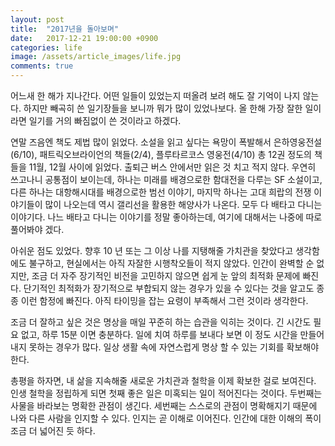 ```yaml
---
layout: post
title:  "2017년을 돌아보며"
date:   2017-12-21 19:00:00 +0900
categories: life
image: /assets/article_images/life.jpg
comments: true
---
```

어느새 한 해가 지나간다. 어떤 일들이 있었는지 떠올려 보려 해도 잘 기억이 나지 않는다. 하지만 빼곡히 쓴 일기장들을 보니까 뭐가 많이 있었나보다. 올 한해 가장 잘한 일이라면 일기를 거의 빠짐없이 쓴 것이라고 하겠다.

연말 즈음엔 책도 제법 많이 읽었다. 소설을 읽고 싶다는 욕망이 폭발해서 은하영웅전설(6/10), 패트릭오브라이언의 책들(2/4), 플루타르코스 영웅전(4/10) 총 12권 정도의 책들을 11월, 12월 사이에 읽었다. 출퇴근 버스 안에서만 읽은 것 치고 적지 않다. 우연히 쓰고나니 공통점이 보이는데, 하나는 미래를 배경으로한 함대전을 다루는 SF 소설이고, 다른 하나는 대항해시대를 배경으로한 범선 이야기, 마지막 하나는 고대 희랍의 전쟁 이야기들이 많이 나오는데 역시 갤리선을 활용한 해양사가 나온다. 모두 다 배타고 다니는 이야기다. 나느 배타고 다니는 이야기를 정말 좋아하는데, 여기에 대해서는 나중에 따로 풀어봐야 겠다.

아쉬운 점도 있었다. 향후 10 년 또는 그 이상 나를 지탱해줄 가치관을 찾았다고 생각함에도 불구하고, 현실에서는 아직 자잘한 시행착오들이 적지 않았다. 인간이 완벽할 순 없지만, 조금 더 자주 장기적인 비전을 고민하지 않으면 쉽게 눈 앞의 최적화 문제에 빠진다. 단기적인 최적화가 장기적으로 부합되지 않는 경우가 있을 수 있다는 것을 알고도 종종 이런 함정에 빠진다. 아직 타이밍을 잡는 요령이 부족해서 그런 것이라 생각한다.

조금 더 잘하고 싶은 것은 명상을 매일 꾸준히 하는 습관을 익히는 것이다. 긴 시간도 필요 없고, 하루 15분 이면 충분하다. 일에 치여 하루를 보내다 보면 이 정도 시간을 만들어내지 못하는 경우가 많다. 일상 생활 속에 자연스럽게 명상 할 수 있는 기회를 확보해야 한다.

총평을 하자면, 내 삶을 지속해줄 새로운 가치관과 철학을 이제 확보한 걸로 보여진다. 인생 철학을 정립하게 되면 첫째 좋은 일은 미혹되는 일이 적어진다는 것이다. 두번째는 사물을 바라보는 명확한 관점이 생긴다. 세번째는 스스로의 관점이 명확해지기 때문에 나와 다른 사람을 인지할 수 있다. 인지는 곧 이해로 이어진다. 인간에 대한 이해의 폭이 조금 더 넓어진 듯 하다.


